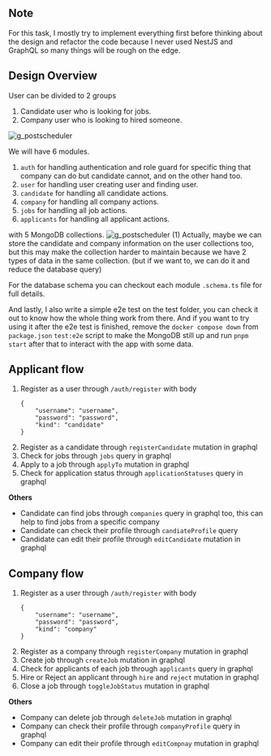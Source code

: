 ## Note
For this task, I mostly try to implement everything first before thinking about the design and
refactor the code because I never used NestJS and GraphQL so many things will be rough on the edge.

## Design Overview
User can be divided to 2 groups 
1. Candidate user who is looking for jobs.
2. Company user who is looking to hired someone.

![g_postscheduler](https://github.com/RiwEZ/NestJS-JobApplication/assets/55591062/70e1e27a-ffd8-4b9c-92f8-a80d4a4ef8b8)

We will have 6 modules.
1. `auth` for handling authentication and role guard for specific thing that 
company can do but candidate cannot, and on the other hand too.
2. `user` for handling user creating user and finding user.
3. `candidate` for handling all candidate actions.
4. `company` for handling all company actions.
5. `jobs` for handling all job actions.
6. `applicants` for handling all applicant actions.

with 5 MongoDB collections.
![g_postscheduler (1)](https://github.com/RiwEZ/NestJS-JobApplication/assets/55591062/26ddff8d-9294-4e2f-b336-b24c01a552c8)
Actually, maybe we can store the candidate and company information on the user collections too, 
but this may make the collection harder to maintain because we have 2 types of data in the same 
collection. (but if we want to, we can do it and reduce the database query)

For the database schema you can checkout each module `.schema.ts` file for full details.

And lastly, I also write a simple e2e test on the test folder, you can check it out to know 
how the whole thing work from there. And if you want to try using it after the e2e test is finished,
remove the `docker compose down` from `package.json` `test:e2e` script to make the MongoDB still up
and run `pnpm start` after that to interact with the app with some data.


## Applicant flow
1. Register as a user through `/auth/register` with body
    ```
    {
        "username": "username",
        "password": "password",
        "kind": "candidate"
    }
    ```
2. Register as a candidate through `registerCandidate` mutation in graphql
3. Check for jobs through `jobs` query in graphql
4. Apply to a job through `applyTo` mutation in graphql
5. Check for application status through `applicationStatuses` query in graphql

**Others**
- Candidate can find jobs through `companies` query in graphql too, this can help to find jobs from 
a specific company
- Candidate can check their profile through `candiateProfile` query
- Candidate can edit their profile through `editCandidate` mutation in graphql

## Company flow
1. Register as a user through `/auth/register` with body
    ```
    {
        "username": "username",
        "password": "password",
        "kind": "company"
    }
    ```
2. Register as a company through `registerCompany` mutation in graphql
3. Create job through `createJob` mutation in graphql
4. Check for applicants of each job through `applicants` query in graphql
5. Hire or Reject an applicant through `hire` and `reject` mutation in graphql
6. Close a job through `toggleJobStatus` mutation in graphql

**Others**
- Company can delete job through `deleteJob` mutation in graphql
- Company can check their profile through `companyProfile` query in graphql
- Company can edit their profile through `editCompnay` mutation in graphql

